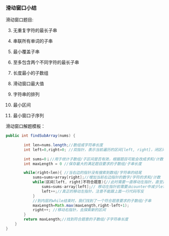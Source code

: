 ### 滑动窗口小结

滑动窗口题目:

3. 无重复字符的最长子串

30. 串联所有单词的子串

76. 最小覆盖子串

159. 至多包含两个不同字符的最长子串

209. 长度最小的子数组

239. 滑动窗口最大值

567. 字符串的排列

632. 最小区间

727. 最小窗口子序列

滑动窗口解题模板：

```java
public int findSubArray(nums) {
        
        int len=nums.length;//数组或字符串长度
        int left=0,right=0; //双指针，表示当前遍历的区间[left, right]，闭区间
        
        int sums=0；//用于统计子数组/子区间是否有效，根据题目可能会改成求和/计数
        int maxLength = 0 //保存最大的满足题目要求的子数组/子串长度

        while(right<len){ //当右边的指针没有搜索到数组/字符串的结尾
            sums=sums+array[right];//增加当前右边指针的数字/字符的求和/计数
            while(区间[left, right]不符合题意){//此时需要一直移动左指针，直至找到一个符合题意的区间
                sums=sums-array[left];// 移动左指针前需要从counter中减少left位置字符的求和/计数
                left++;//真正的移动左指针，注意不能跟上面一行代码写反
            }
            //到内层的while结束时，我们找到了一个符合题意要求的子数组/子串
            maxLength=Math.max(maxLength,right-left+1);
            right++; //移动右指针，去探索新的区间
        }
        return maxLength;//找到符合题意的子数组/子字符串长度
    }
}
```

